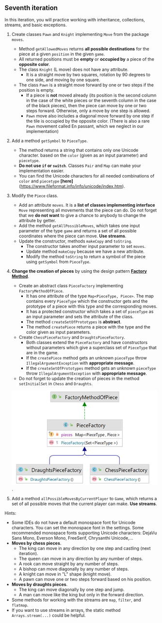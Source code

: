## Seventh iteration
In this iteration, you will practice working with inheritance, collections, streams, and basic exceptions.

1. Create classes `Pawn` and `Knight` implementing `Move` from the package `moves`.
    - Method `getAllowedMoves` returns **all possible destinations** for the piece at a given `position` in the given `game`.
    - All returned positions must be **empty** or **occupied by** a piece of the **opposite color**.
    - The class `Knight` (L move) does not have any attribute.
        - It is a straight move by two squares, rotation by 90 degrees to one side, and moving by one square.
    - The class `Pawn` is a straight move forward by one or two steps if the position is empty.
        - If a piece is **not** moved already (its position is the second column in the case of the white pieces
          or the seventh column in the case of the black pieces), then the piece can move by one or two steps forward.
          Otherwise, only a move by one step is allowed.
        - `Pawn` move also includes a diagonal move forward by one step if the tile is occupied by the opposite color.
          (There is also a rare `Pawn` movement called En passant, which we neglect in our implementation)
2. Add a method `getSymbol` to `PieceType`.
    - The method returns a string that contains only one Unicode character.
      based on the `color` (given as an input parameter) and `piecetype`.
    - **Do not use `if` or `switch`**. Classes `Pair` and `Map` can make your implementation easier.
    - You can find the Unicode characters for all needed combinations of `color` and `piecetype`
      **[here]**(https://www.fileformat.info/info/unicode/index.htm).
3. Modify the `Piece` class.
    - Add an attribute `moves`. It is a **list of classes implementing interface** `Move` representing all movements 
      that the piece can do. Do not forget that we **do not want** to give a chance 
      to anybody to change the attribute by getter.
    - Add the method `getAllPossibleMoves`, which takes one input parameter of the type `game` and returns a set of all possible coordinates where the piece can move. **Use streams**.
    - Update the constructor, methods `makeCopy` and `toString`.
        - The constructor takes another input parameter to set `moves`.
        - Update method `makeCopy` because we have a new attribute.
        - Modify the method `toString` to return a symbol of the piece using `getSymbol` from `PieceType`.
4. **Change the creation of pieces** by using the design pattern **[Factory Method](https://refactoring.guru/design-patterns/factory-method)**.
    - Create an abstract class `PieceFactory` implementing `FactoryMethodOfPiece`.
        - It has one attribute of the type `Map<PieceType, Piece>`. The map contains every `PieceType` which the constructor gets
          and the prototype of a piece with this type and the corresponding moves.
        - It has a protected constructor which takes a set of `pieceType` as an input parameter and sets the attribute of the class.
        - The method `createSetOfPrototypes` is **abstract**.
        - The method `createPiece` returns a piece with the type and the color given as input parameters.
    - Create `ChessPieceFactory` and `DraughtsPieceFactory`.
        - Both classes extend the `PieceFactory` and have constructors without parameters
          which give a superclass set of `PieceType` that are in the game.
        - If the `createPiece` method gets an unknown `pieceType` throw `IllegalArgumentException` with **appropriate message**.
        - If the `createSetOfPrototypes` method gets an unknown `pieceType` throw `IllegalArgumentException`
          with **appropriate message**.
    - Do not forget to update the creation of pieces in the method `setInitialSet` in `Chess` and `Draughts`.

   <img src="images/factory7.png" alt="factory7" width="600"/>.

5. Add a method `allPossibleMovesByCurrentPlayer` to `Game`, which returns a set of all possible moves
   that the current player can make. **Use streams**.

Hints:
- Some IDEs do not have a default monospace font for Unicode characters. You can set the monospace font in the settings.
  Some recommended monospace fonts supporting Unicode characters:
  DejaVu Sans Mono,  Everson Mono, FreeSerif, Chrysanthi Unicode,...
- **Moves by chess pieces**.
    - The king can move in any direction by one step and castling (next iteration).
    - The queen can move in any direction by any number of steps.
    - A rook can move straight by any number of steps.
    - A bishop can move diagonally by any number of steps.
    - A knight can move in "L" shape (knight move).
    - A pawn can move one or two steps forward based on his position.
- **Moves by draughts pieces**.
    - The king can move diagonally by one step and jump.
    - A man can move like the king but only in the forward direction.
- Some methods for working with the streams are `map`, `filter`, and `flatmap`.
- If you want to use streams in arrays, the static method `Arrays.stream(...)` could be helpful.


